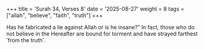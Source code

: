 +++
title = 'Surah 34, Verses 8'
date = '2025-08-27'
weight = 8
tags = ["allah", "believe", "faith", "truth"]
+++

Has he fabricated a lie against Allah or is he insane?” In fact, those who do not believe in the Hereafter are bound for torment and have strayed farthest ˹from the truth˺.